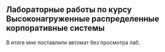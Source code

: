 ## Лабораторные работы по курсу Высоконагруженные распределенные корпоративные системы
В итоге мне поставлили автомат без просмотра лаб.
